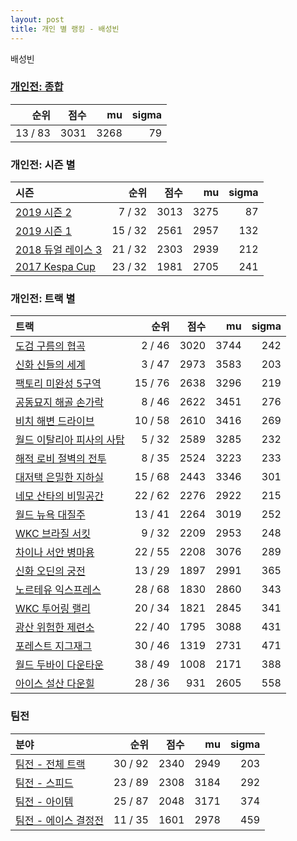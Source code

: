 ```yaml
---
layout: post
title: 개인 별 랭킹 - 배성빈
---
```


배성빈

### [개인전: 종합](../singles-full)

| 순위 | 점수 | mu | sigma |
|---:|---:|---:|---:|
| 13 / 83 | 3031 | 3268 | 79 |

### 개인전: 시즌 별

| 시즌 | 순위 | 점수 | mu | sigma |
|:---|---:|---:|---:|---:|
| [2019 시즌 2](../s2019_2) | 7 / 32 | 3013 | 3275 | 87 |
| [2019 시즌 1](../s2019_1) | 15 / 32 | 2561 | 2957 | 132 |
| [2018 듀얼 레이스 3](../s2018_1) | 21 / 32 | 2303 | 2939 | 212 |
| [2017 Kespa Cup](../s2017_2) | 23 / 32 | 1981 | 2705 | 241 |

### 개인전: 트랙 별

| 트랙 | 순위 | 점수 | mu | sigma |
|:---|---:|---:|---:|---:|
| [도검 구름의 협곡](../hyupgog) | 2 / 46 | 3020 | 3744 | 242 |
| [신화 신들의 세계](../shinsegye) | 3 / 47 | 2973 | 3583 | 203 |
| [팩토리 미완성 5구역](../district5) | 15 / 76 | 2638 | 3296 | 219 |
| [공동묘지 해골 손가락](../haeson) | 8 / 46 | 2622 | 3451 | 276 |
| [비치 해변 드라이브](../haebyun) | 10 / 58 | 2610 | 3416 | 269 |
| [월드 이탈리아 피사의 사탑](../pizza) | 5 / 32 | 2589 | 3285 | 232 |
| [해적 로비 절벽의 전투](../lobby) | 8 / 35 | 2524 | 3223 | 233 |
| [대저택 은밀한 지하실](../jeotaek) | 15 / 68 | 2443 | 3346 | 301 |
| [네모 산타의 비밀공간](../santa) | 22 / 62 | 2276 | 2922 | 215 |
| [월드 뉴욕 대질주](../newyork) | 13 / 41 | 2264 | 3019 | 252 |
| [WKC 브라질 서킷](../brazil) | 9 / 32 | 2209 | 2953 | 248 |
| [차이나 서안 병마용](../byeongma) | 22 / 55 | 2208 | 3076 | 289 |
| [신화 오딘의 궁전](../odin) | 13 / 29 | 1897 | 2991 | 365 |
| [노르테유 익스프레스](../noex) | 28 / 68 | 1830 | 2860 | 343 |
| [WKC 투어링 랠리](../rally) | 20 / 34 | 1821 | 2845 | 341 |
| [광산 위험한 제련소](../jeryeonso) | 22 / 40 | 1795 | 3088 | 431 |
| [포레스트 지그재그](../zigzag) | 30 / 46 | 1319 | 2731 | 471 |
| [월드 두바이 다운타운](../dubai) | 38 / 49 | 1008 | 2171 | 388 |
| [아이스 설산 다운힐](../seolsan) | 28 / 36 | 931 | 2605 | 558 |

### 팀전

| 분야 | 순위 | 점수 | mu | sigma |
|:---|---:|---:|---:|---:|
| [팀전 - 전체 트랙](../team-full) | 30 / 92 | 2340 | 2949 | 203 |
| [팀전 - 스피드](../team-speed) | 23 / 89 | 2308 | 3184 | 292 |
| [팀전 - 아이템](../team-item) | 25 / 87 | 2048 | 3171 | 374 |
| [팀전 - 에이스 결정전](../team-ace) | 11 / 35 | 1601 | 2978 | 459 |
